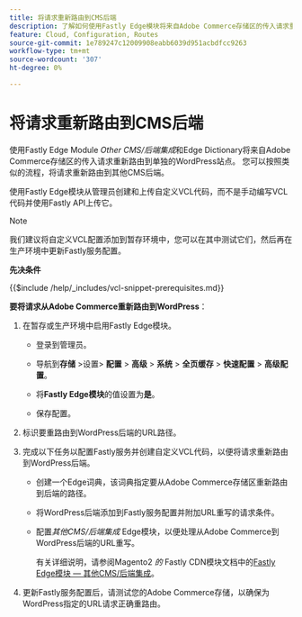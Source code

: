 ```yaml
---
title: 将请求重新路由到CMS后端
description: 了解如何使用Fastly Edge模块将来自Adobe Commerce存储区的传入请求重新路由到单独的WordPress网站。
feature: Cloud, Configuration, Routes
source-git-commit: 1e789247c12009908eabb6039d951acbdfcc9263
workflow-type: tm+mt
source-wordcount: '307'
ht-degree: 0%

---
```


# 将请求重新路由到CMS后端

使用Fastly Edge Module _Other CMS/后端集成_&#x200B;和Edge Dictionary将来自Adobe Commerce存储区的传入请求重新路由到单独的WordPress站点。 您可以按照类似的流程，将请求重新路由到其他CMS后端。

使用Fastly Edge模块从管理员创建和上传自定义VCL代码，而不是手动编写VCL代码并使用Fastly API上传它。

>[!NOTE]
>
>我们建议将自定义VCL配置添加到暂存环境中，您可以在其中测试它们，然后再在生产环境中更新Fastly服务配置。

**先决条件**

{{$include /help/_includes/vcl-snippet-prerequisites.md}}

**要将请求从Adobe Commerce重新路由到WordPress**：

1. 在暂存或生产环境中启用Fastly Edge模块。

   - 登录到管理员。

   - 导航到&#x200B;**存储** >设置> **配置** > **高级** > **系统** > **全页缓存** > **快速配置** > **高级配置**。

   - 将&#x200B;**Fastly Edge模块**&#x200B;的值设置为&#x200B;**是**。

   - 保存配置。

1. 标识要重路由到WordPress后端的URL路径。

1. 完成以下任务以配置Fastly服务并创建自定义VCL代码，以便将请求重新路由到WordPress后端。

   - 创建一个Edge词典，该词典指定要从Adobe Commerce存储区重新路由到后端的路径。

   - 将WordPress后端添加到Fastly服务配置并附加URL重写的请求条件。

   - 配置&#x200B;_其他CMS/后端集成_ Edge模块，以便处理从Adobe Commerce到WordPress后端的URL重写。

     有关详细说明，请参阅Magento2 _的_ Fastly CDN模块文档中的[Fastly Edge模块 — 其他CMS/后端集成](https://github.com/fastly/fastly-magento2/blob/master/Documentation/Guides/Edge-Modules/EDGE-MODULE-OTHER-CMS-INTEGRATION.md)。

1. 更新Fastly服务配置后，请测试您的Adobe Commerce存储，以确保为WordPress指定的URL请求正确重路由。
